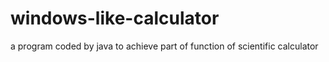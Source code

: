 # windows-like-calculator
a program coded by java to achieve part of function of scientific calculator

